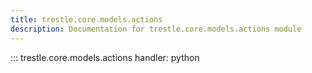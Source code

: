 ```yaml
---
title: trestle.core.models.actions
description: Documentation for trestle.core.models.actions module
---
```

::: trestle.core.models.actions
handler: python
